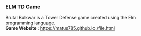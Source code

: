 ### ELM TD Game
Brutal Bulkwar is a Tower Defense game created using the Elm programming language. <br>
<b>Game Website :</b> <https://matus785.github.io./file.html>
